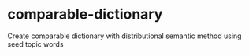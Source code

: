 #  comparable-dictionary

Create comparable dictionary with distributional semantic method using seed topic words
